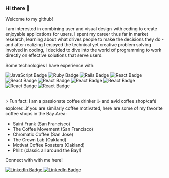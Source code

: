 ### Hi there 👋
Welcome to my github!

I am interested in combining user and visual design with coding to create enjoyable applications for users. I spent my career thus far in market research, learning about what drives people to make the decisions they do - and after realizing I enjoyed the technical yet creative problem solving involved in coding, I decided to dive into the world of programming to work directly on effective solutions that serve users. 

Some technologies I have experience with:
<div id="technologies">
  <img src="https://img.shields.io/badge/javascript-%23323330.svg?style=for-the-badge&logo=javascript&logoColor=%23F7DF1E" alt="JavaScript Badge"/>
  <img src="https://img.shields.io/badge/ruby-%23CC342D.svg?style=for-the-badge&logo=ruby&logoColor=white" alt="Ruby Badge"/>
  <img src="https://img.shields.io/badge/rails-%23CC0000.svg?style=for-the-badge&logo=ruby-on-rails&logoColor=white" alt="Rails Badge"/>
  <img src="https://img.shields.io/badge/react-%2320232a.svg?style=for-the-badge&logo=react&logoColor=%2361DAFB" alt="React Badge"/>
  <img src="https://img.shields.io/badge/redux-%23593d88.svg?style=for-the-badge&logo=redux&logoColor=white" alt="React Badge"/>
  <img src="https://img.shields.io/badge/html5-%23E34F26.svg?style=for-the-badge&logo=html5&logoColor=white" alt="React Badge"/>
  <img src="https://img.shields.io/badge/css3-%231572B6.svg?style=for-the-badge&logo=css3&logoColor=white" alt="React Badge"/>
  <img src="https://img.shields.io/badge/MongoDB-%234ea94b.svg?style=for-the-badge&logo=mongodb&logoColor=white" alt="React Badge"/>
  <img src="https://img.shields.io/badge/express.js-%23404d59.svg?style=for-the-badge&logo=express&logoColor=%2361DAFB" alt="React Badge"/>
  <img src="https://img.shields.io/badge/AWS-%23FF9900.svg?style=for-the-badge&logo=amazon-aws&logoColor=white" alt="React Badge"/>
</div>
<br>

⚡ Fun fact: I am a passionate coffee drinker ☕️ and avid coffee shop/café explorer...if you are similarly coffee motivated, here are some of my favorite coffee shops in the Bay Area:
- Saint Frank (San Francisco)
- The Coffee Movement (San Francisco)
- Chromatic Coffee (San Jose)
- The Crown Lab (Oakland)
- Motivat Coffee Roasters (Oakland)
- Philz (classic all around the Bay!)

Connect with with me here!
<div id="badges">
   <a href="https://www.linkedin.com/in/carolineczhang/">
    <img src="https://img.shields.io/badge/LinkedIn-blue?style=for-the-badge&logo=linkedin&logoColor=white" alt="LinkedIn Badge"/>
   </a>

   <a href="mailto:caroline.zhang16@gmail.com/">
    <img src="https://img.shields.io/badge/Gmail-D14836?style=for-the-badge&logo=gmail&logoColor=white" alt="LinkedIn Badge"/>
   </a>
</div>


  <!--
**caroline495/caroline495** is a ✨ _special_ ✨ repository because its `README.md` (this file) appears on your GitHub profile.

Here are some ideas to get you started:

- 🔭 I’m currently working on ...
- 🌱 I’m currently learning ...
- 👯 I’m looking to collaborate on ...
- 🤔 I’m looking for help with ...
- 💬 Ask me about ...
- 📫 How to reach me: ...
- 😄 Pronouns: ...
- ⚡ Fun fact: ...

[![Email Badge](https://img.shields.io/badge/Gmail-D14836?style=for-the-badge&logo=gmail&logoColor=white)](mailto:caroline.zhang16@gmail.com)

-->
